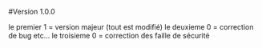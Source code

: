 #Version 1.0.0


le premier 1 = version majeur (tout est modifié)
le deuxieme 0 = correction de bug etc...
le troisieme 0 = correction des faille de sécurité
